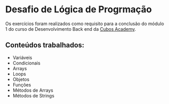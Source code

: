 # Desafio de Lógica de Progrmação

Os exercícios foram realizados como requisito para a conclusão do módulo 1 do curso de Desenvolvimento Back end da [Cubos Academy](https://cubos.academy/).

## Conteúdos trabalhados:

* Variáveis
* Condicionais
* Arrays
* Loops
* Objetos
* Funções
* Métodos de Arrays
* Métodos de Strings
